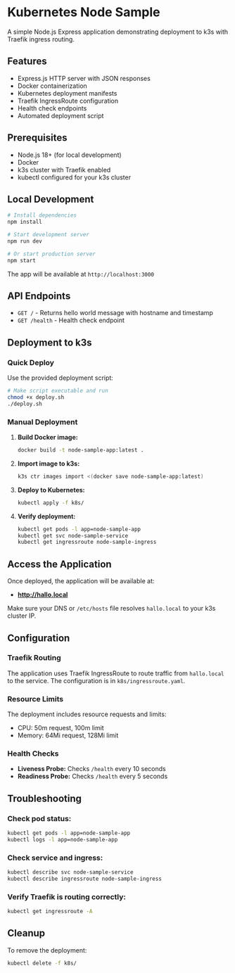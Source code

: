 # Kubernetes Node Sample

A simple Node.js Express application demonstrating deployment to k3s with Traefik ingress routing.

## Features

- Express.js HTTP server with JSON responses
- Docker containerization
- Kubernetes deployment manifests
- Traefik IngressRoute configuration
- Health check endpoints
- Automated deployment script

## Prerequisites

- Node.js 18+ (for local development)
- Docker
- k3s cluster with Traefik enabled
- kubectl configured for your k3s cluster

## Local Development

```bash
# Install dependencies
npm install

# Start development server
npm run dev

# Or start production server
npm start
```

The app will be available at `http://localhost:3000`

## API Endpoints

- `GET /` - Returns hello world message with hostname and timestamp
- `GET /health` - Health check endpoint

## Deployment to k3s

### Quick Deploy

Use the provided deployment script:

```bash
# Make script executable and run
chmod +x deploy.sh
./deploy.sh
```

### Manual Deployment

1. **Build Docker image:**
   ```bash
   docker build -t node-sample-app:latest .
   ```

2. **Import image to k3s:**
   ```bash
   k3s ctr images import <(docker save node-sample-app:latest)
   ```

3. **Deploy to Kubernetes:**
   ```bash
   kubectl apply -f k8s/
   ```

4. **Verify deployment:**
   ```bash
   kubectl get pods -l app=node-sample-app
   kubectl get svc node-sample-service
   kubectl get ingressroute node-sample-ingress
   ```

## Access the Application

Once deployed, the application will be available at:
- **http://hallo.local**

Make sure your DNS or `/etc/hosts` file resolves `hallo.local` to your k3s cluster IP.

## Configuration

### Traefik Routing

The application uses Traefik IngressRoute to route traffic from `hallo.local` to the service. The configuration is in `k8s/ingressroute.yaml`.

### Resource Limits

The deployment includes resource requests and limits:
- CPU: 50m request, 100m limit
- Memory: 64Mi request, 128Mi limit

### Health Checks

- **Liveness Probe:** Checks `/health` every 10 seconds
- **Readiness Probe:** Checks `/health` every 5 seconds

## Troubleshooting

### Check pod status:
```bash
kubectl get pods -l app=node-sample-app
kubectl logs -l app=node-sample-app
```

### Check service and ingress:
```bash
kubectl describe svc node-sample-service
kubectl describe ingressroute node-sample-ingress
```

### Verify Traefik is routing correctly:
```bash
kubectl get ingressroute -A
```

## Cleanup

To remove the deployment:

```bash
kubectl delete -f k8s/
```
